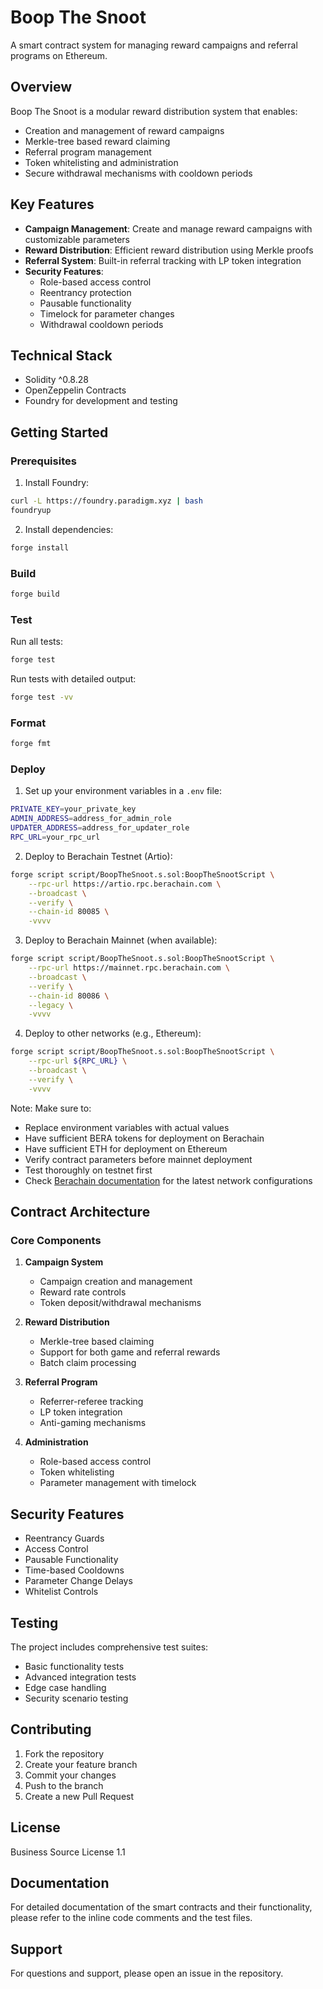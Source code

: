 # Boop The Snoot

A smart contract system for managing reward campaigns and referral programs on Ethereum.

## Overview

Boop The Snoot is a modular reward distribution system that enables:
- Creation and management of reward campaigns
- Merkle-tree based reward claiming
- Referral program management
- Token whitelisting and administration
- Secure withdrawal mechanisms with cooldown periods

## Key Features

- **Campaign Management**: Create and manage reward campaigns with customizable parameters
- **Reward Distribution**: Efficient reward distribution using Merkle proofs
- **Referral System**: Built-in referral tracking with LP token integration
- **Security Features**: 
  - Role-based access control
  - Reentrancy protection
  - Pausable functionality
  - Timelock for parameter changes
  - Withdrawal cooldown periods

## Technical Stack

- Solidity ^0.8.28
- OpenZeppelin Contracts
- Foundry for development and testing

## Getting Started

### Prerequisites

1. Install Foundry:
```bash
curl -L https://foundry.paradigm.xyz | bash
foundryup
```

2. Install dependencies:
```bash
forge install
```

### Build

```bash
forge build
```

### Test

Run all tests:
```bash
forge test
```

Run tests with detailed output:
```bash
forge test -vv
```

### Format

```bash
forge fmt
```

### Deploy

1. Set up your environment variables in a `.env` file:
```bash
PRIVATE_KEY=your_private_key
ADMIN_ADDRESS=address_for_admin_role
UPDATER_ADDRESS=address_for_updater_role
RPC_URL=your_rpc_url
```

2. Deploy to Berachain Testnet (Artio):
```bash
forge script script/BoopTheSnoot.s.sol:BoopTheSnootScript \
    --rpc-url https://artio.rpc.berachain.com \
    --broadcast \
    --verify \
    --chain-id 80085 \
    -vvvv
```

3. Deploy to Berachain Mainnet (when available):
```bash
forge script script/BoopTheSnoot.s.sol:BoopTheSnootScript \
    --rpc-url https://mainnet.rpc.berachain.com \
    --broadcast \
    --verify \
    --chain-id 80086 \
    --legacy \
    -vvvv
```

4. Deploy to other networks (e.g., Ethereum):
```bash
forge script script/BoopTheSnoot.s.sol:BoopTheSnootScript \
    --rpc-url ${RPC_URL} \
    --broadcast \
    --verify \
    -vvvv
```

Note: Make sure to:
- Replace environment variables with actual values
- Have sufficient BERA tokens for deployment on Berachain
- Have sufficient ETH for deployment on Ethereum
- Verify contract parameters before mainnet deployment
- Test thoroughly on testnet first
- Check [Berachain documentation](https://www.berachain.com/) for the latest network configurations

## Contract Architecture

### Core Components

1. **Campaign System**
   - Campaign creation and management
   - Reward rate controls
   - Token deposit/withdrawal mechanisms

2. **Reward Distribution**
   - Merkle-tree based claiming
   - Support for both game and referral rewards
   - Batch claim processing

3. **Referral Program**
   - Referrer-referee tracking
   - LP token integration
   - Anti-gaming mechanisms

4. **Administration**
   - Role-based access control
   - Token whitelisting
   - Parameter management with timelock

## Security Features

- Reentrancy Guards
- Access Control
- Pausable Functionality
- Time-based Cooldowns
- Parameter Change Delays
- Whitelist Controls

## Testing

The project includes comprehensive test suites:
- Basic functionality tests
- Advanced integration tests
- Edge case handling
- Security scenario testing

## Contributing

1. Fork the repository
2. Create your feature branch
3. Commit your changes
4. Push to the branch
5. Create a new Pull Request

## License

Business Source License 1.1

## Documentation

For detailed documentation of the smart contracts and their functionality, please refer to the inline code comments and the test files.

## Support

For questions and support, please open an issue in the repository.

